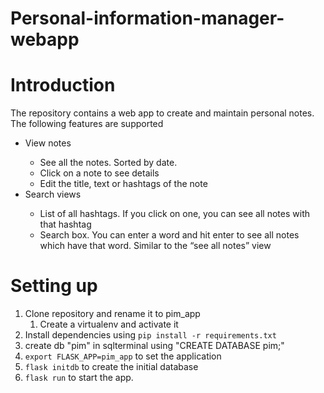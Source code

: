 # Personal-information-manager-webapp

# Introduction

The repository contains a web app to create and maintain personal notes. The following
features are supported
<ul>
  <li>View notes</li>
  <ul>
    <li>See all the notes. Sorted by date.</li>
    <li>Click on a note to see details</li>
    <li>Edit the title, text or hashtags of the note</li>
  </ul>
  
  <li>Search views</li>
  <ul>
    <li>List of all hashtags. If you click on one, you can see all notes with that
      hashtag</li>
    <li>Search box. You can enter a word and hit enter to see all notes which
      have that word. Similar to the “see all notes” view</li>
  </ul>
</ul>
   
# Setting up

1. Clone repository and rename it to pim_app
   1.  Create a virtualenv and activate it
1. Install dependencies using `pip install -r requirements.txt`
1. create db "pim" in sqlterminal using "CREATE DATABASE pim;"
1. `export FLASK_APP=pim_app` to set the application
1. `flask initdb` to create the initial database
1. `flask run` to start the app.

